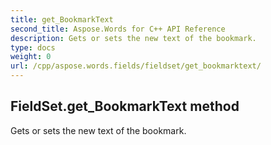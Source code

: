 ```yaml
---
title: get_BookmarkText
second_title: Aspose.Words for C++ API Reference
description: Gets or sets the new text of the bookmark. 
type: docs
weight: 0
url: /cpp/aspose.words.fields/fieldset/get_bookmarktext/
---
```

## FieldSet.get_BookmarkText method


Gets or sets the new text of the bookmark. 

